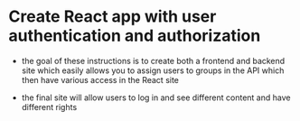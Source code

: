 # Create React app with user authentication and authorization

- the goal of these instructions is to create both a frontend and backend site which easily allows you to assign users to groups in the API which then have various access in the React site

- the final site will allow users to log in and see different content and have different rights



